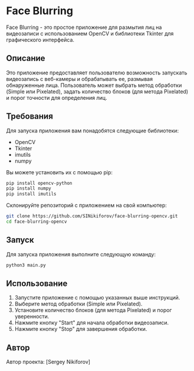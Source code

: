 # Face Blurring

Face Blurring - это простое приложение для размытия лиц на видеозаписи с использованием OpenCV и библиотеки Tkinter для графического интерфейса.

## Описание

Это приложение предоставляет пользователю возможность запускать видеозапись с веб-камеры и обрабатывать ее, размывая обнаруженные лица. Пользователь может выбрать метод обработки (Simple или Pixelated), задать количество блоков (для метода Pixelated) и порог точности для определения лиц.

## Требования

Для запуска приложения вам понадобятся следующие библиотеки:

- OpenCV
- Tkinter
- imutils
- numpy

Вы можете установить их с помощью pip:

```bash
pip install opencv-python
pip install numpy
pip install imutils
```

Склонируйте репозиторий с приложением на свой компьютер:
```bash
git clone https://github.com/SINikiforov/face-blurring-opencv.git
cd face-blurring-opencv
```

## Запуск

Для запуска приложения выполните следующую команду:

```bash
python3 main.py
```

## Использование

1. Запустите приложение с помощью указанных выше инструкций.
2. Выберите метод обработки (Simple или Pixelated).
3. Установите количество блоков (для метода Pixelated) и порог уверенности.
4. Нажмите кнопку "Start" для начала обработки видеозаписи.
5. Нажмите кнопку "Stop" для завершения обработки.

## Автор

Автор проекта: [Sergey Nikiforov]
